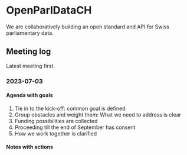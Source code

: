 # OpenParlDataCH
We are collaboratively building an open standard and API for Swiss parliamentary data.

## Meeting log
Latest meeting first.

### 2023-07-03
#### Agenda with goals
1. Tie in to the kick-off: common goal is defined
2. Group obstacles and weight them: What we need to address is clear
3. Funding possibilities are collected
4. Proceeding till the end of September has consent 
5. How we work together is clarified
#### Notes with actions
